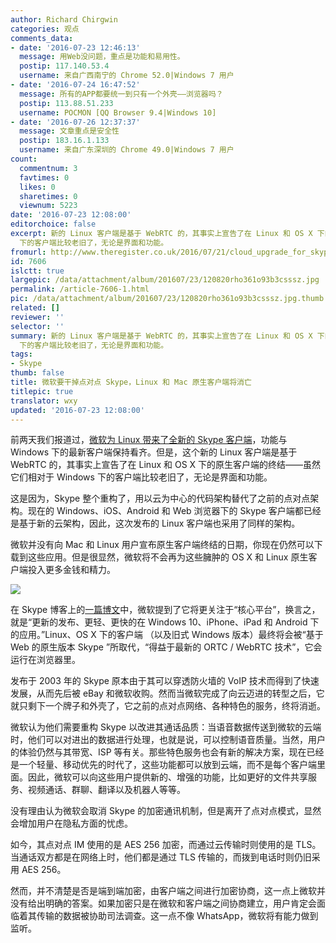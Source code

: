 ```yaml
---
author: Richard Chirgwin
categories: 观点
comments_data:
- date: '2016-07-23 12:46:13'
  message: 用Web没问题，重点是功能和易用性。
  postip: 117.140.53.4
  username: 来自广西南宁的 Chrome 52.0|Windows 7 用户
- date: '2016-07-24 16:47:52'
  message: 所有的APP都要统一到只有一个外壳——浏览器吗？
  postip: 113.88.51.233
  username: POCMON [QQ Browser 9.4|Windows 10]
- date: '2016-07-26 12:37:37'
  message: 文章重点是安全性
  postip: 183.16.1.133
  username: 来自广东深圳的 Chrome 49.0|Windows 7 用户
count:
  commentnum: 3
  favtimes: 0
  likes: 0
  sharetimes: 0
  viewnum: 5223
date: '2016-07-23 12:08:00'
editorchoice: false
excerpt: 新的 Linux 客户端是基于 WebRTC 的，其事实上宣告了在 Linux 和 OS X 下的原生客户端的终结——虽然它们相对于 Windows
  下的客户端比较老旧了，无论是界面和功能。
fromurl: http://www.theregister.co.uk/2016/07/21/cloud_upgrade_for_skype_will_kill_os_x_linux_clients/
id: 7606
islctt: true
largepic: /data/attachment/album/201607/23/120820rho361o93b3csssz.jpg
permalink: /article-7606-1.html
pic: /data/attachment/album/201607/23/120820rho361o93b3csssz.jpg.thumb.jpg
related: []
reviewer: ''
selector: ''
summary: 新的 Linux 客户端是基于 WebRTC 的，其事实上宣告了在 Linux 和 OS X 下的原生客户端的终结——虽然它们相对于 Windows
  下的客户端比较老旧了，无论是界面和功能。
tags:
- Skype
thumb: false
title: 微软要干掉点对点 Skype，Linux 和 Mac 原生客户端将消亡
titlepic: true
translator: wxy
updated: '2016-07-23 12:08:00'
---
```


前两天我们报道过，[微软为 Linux 带来了全新的 Skype 客户端](/article-7574-1.html)，功能与 Windows 下的最新客户端保持看齐。但是，这个新的 Linux 客户端是基于 WebRTC 的，其事实上宣告了在 Linux 和 OS X 下的原生客户端的终结——虽然它们相对于 Windows 下的客户端比较老旧了，无论是界面和功能。


这是因为，Skype 整个重构了，用以云为中心的代码架构替代了之前的点对点架构。现在的 Windows、iOS、Android 和 Web 浏览器下的 Skype 客户端都已经是基于新的云架构，因此，这次发布的 Linux 客户端也采用了同样的架构。


微软并没有向 Mac 和 Linux 用户宣布原生客户端终结的日期，你现在仍然可以下载到这些应用。但是很显然，微软将不会再为这些臃肿的 OS X 和 Linux 原生客户端投入更多金钱和精力。


![](/data/attachment/album/201607/23/120820rho361o93b3csssz.jpg)


在 Skype 博客上的[一篇博文](http://blogs.skype.com/2016/07/20/skype-the-journey-weve-been-on/)中，微软提到了它将更关注于“核心平台”，换言之，就是“更新的发布、更轻、更快的在 Windows 10、iPhone、iPad 和 Android 下的应用。”Linux、OS X 下的客户端 （以及旧式 Windows 版本）最终将会被“基于 Web 的原生版本 Skype ”所取代，“得益于最新的 ORTC / WebRTC 技术”，它会运行在浏览器里。


发布于 2003 年的 Skype 原本由于其可以穿透防火墙的 VoIP 技术而得到了快速发展，从而先后被 eBay 和微软收购。然而当微软完成了向云迈进的转型之后，它就只剩下一个牌子和外壳了，它之前的点对点网络、各种特色的服务，终将消逝。


微软认为他们需要重构 Skype 以改进其通话品质：当语音数据传送到微软的云端时，他们可以对进出的数据进行处理，也就是说，可以控制语音质量。当然，用户的体验仍然与其带宽、ISP 等有关。那些特色服务也会有新的解决方案，现在已经是一个轻量、移动优先的时代了，这些功能都可以放到云端，而不是每个客户端里面。因此，微软可以向这些用户提供新的、增强的功能，比如更好的文件共享服务、视频通话、群聊、翻译以及机器人等等。


没有理由认为微软会取消 Skype 的加密通讯机制，但是离开了点对点模式，显然会增加用户在隐私方面的忧虑。


如今，其点对点 IM 使用的是 AES 256 加密，而通过云传输时则使用的是 TLS。当通话双方都是在网络上时，他们都是通过 TLS 传输的，而拨到电话时则仍旧采用 AES 256。 


然而，并不清楚是否是端到端加密，由客户端之间进行加密协商，这一点上微软并没有给出明确的答案。如果加密只是在微软和客户端之间协商建立，用户肯定会面临着其传输的数据被协助司法调查。这一点不像 WhatsApp，微软将有能力做到监听。